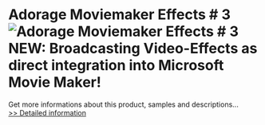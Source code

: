 # Adorage Moviemaker Effects # 3<br />![Adorage Moviemaker Effects # 3](https://mycommerce.akamaized.net/api/pimages/P300067218/BIG/300067218.GIF)<br />NEW: Broadcasting Video-Effects as direct integration into Microsoft Movie Maker!
 Get more informations about this product, samples and descriptions...<br />[>> Detailed information](https://secure.element5.com/esales/product.html?productid=300067218&affiliateid=200057808)